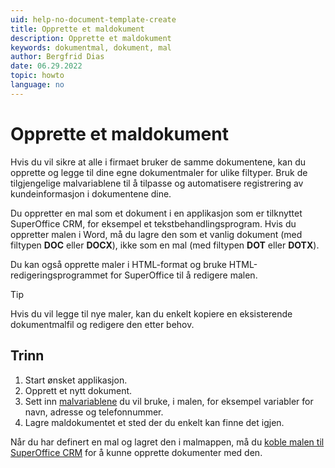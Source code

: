 ```yaml
---
uid: help-no-document-template-create
title: Opprette et maldokument
description: Opprette et maldokument
keywords: dokumentmal, dokument, mal
author: Bergfrid Dias
date: 06.29.2022
topic: howto
language: no
---
```


# Opprette et maldokument

Hvis du vil sikre at alle i firmaet bruker de samme dokumentene, kan du opprette og legge til dine egne dokumentmaler for ulike filtyper. Bruk de tilgjengelige malvariablene til å tilpasse og automatisere registrering av kundeinformasjon i dokumentene dine.

Du oppretter en mal som et dokument i en applikasjon som er tilknyttet SuperOffice CRM, for eksempel et tekstbehandlingsprogram. Hvis du oppretter malen i Word, må du lagre den som et vanlig dokument (med filtypen **DOC** eller **DOCX**), ikke som en mal (med filtypen **DOT** eller **DOTX**).

Du kan også opprette maler i HTML-format og bruke HTML-redigeringsprogrammet for SuperOffice til å redigere malen.

> [!TIP]
> Hvis du vil legge til nye maler, kan du enkelt kopiere en eksisterende dokumentmalfil og redigere den etter behov.

## Trinn

1. Start ønsket applikasjon.
2. Opprett et nytt dokument.
3. Sett inn [malvariablene][1] du vil bruke, i malen, for eksempel variabler for navn, adresse og telefonnummer.
4. Lagre maldokumentet et sted der du enkelt kan finne det igjen.

Når du har definert en mal og lagret den i malmappen, må du [koble malen til SuperOffice CRM][2] for å kunne opprette dokumenter med den.

<!-- Referenced links -->
[1]: template-variables.md
[2]: ../admin/link-template.md

<!-- Referenced images -->